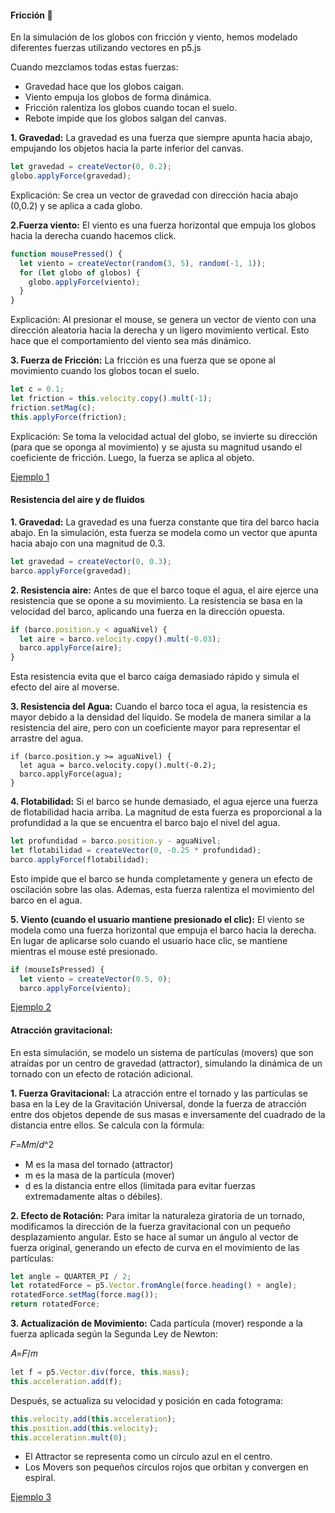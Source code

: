 #### Fricción 🤸
En la simulación de los globos con fricción y viento, hemos modelado diferentes fuerzas utilizando vectores en p5.js

Cuando mezclamos todas estas fuerzas: 
- Gravedad hace que los globos caigan.
- Viento empuja los globos de forma dinámica.
- Fricción ralentiza los globos cuando tocan el suelo.
- Rebote impide que los globos salgan del canvas.

**1. Gravedad:**  La gravedad es una fuerza que siempre apunta hacia abajo, empujando los objetos hacia la parte inferior del canvas.
```js
let gravedad = createVector(0, 0.2);
globo.applyForce(gravedad);
```
Explicación: Se crea un vector de gravedad con dirección hacia abajo (0,0.2) y se aplica a cada globo.

**2.Fuerza viento:**  El viento es una fuerza horizontal que empuja los globos hacia la derecha cuando hacemos click.
```js
function mousePressed() {
  let viento = createVector(random(3, 5), random(-1, 1)); 
  for (let globo of globos) {
    globo.applyForce(viento);
  }
}
```
Explicación: Al presionar el mouse, se genera un vector de viento con una dirección aleatoria hacia la derecha y un ligero movimiento vertical. Esto hace que el comportamiento del viento sea más dinámico.

**3. Fuerza de Fricción:**  La fricción es una fuerza que se opone al movimiento cuando los globos tocan el suelo.
```js
let c = 0.1;
let friction = this.velocity.copy().mult(-1);
friction.setMag(c);
this.applyForce(friction);
```
Explicación: Se toma la velocidad actual del globo, se invierte su dirección (para que se oponga al movimiento) y se ajusta su magnitud usando el coeficiente de fricción. Luego, la fuerza se aplica al objeto.
 
[Ejemplo 1](https://editor.p5js.org/Majogc8/sketches/LIOVEYmlW)

#### Resistencia del aire y de fluidos
**1. Gravedad:** La gravedad es una fuerza constante que tira del barco hacia abajo. En la simulación, esta fuerza se modela como un vector que apunta hacia abajo con una magnitud de 0.3.
   
```js
let gravedad = createVector(0, 0.3);
barco.applyForce(gravedad);
```

**2. Resistencia aire:** Antes de que el barco toque el agua, el aire ejerce una resistencia que se opone a su movimiento. La resistencia se basa en la velocidad del barco, aplicando una fuerza en la dirección opuesta.

```js
if (barco.position.y < aguaNivel) {
  let aire = barco.velocity.copy().mult(-0.03);
  barco.applyForce(aire);
}
```

Esta resistencia evita que el barco caiga demasiado rápido y simula el efecto del aire al moverse.

**3. Resistencia del Agua:** Cuando el barco toca el agua, la resistencia es mayor debido a la densidad del líquido. Se modela de manera similar a la resistencia del aire, pero con un coeficiente mayor para representar el arrastre del agua.
```
if (barco.position.y >= aguaNivel) {
  let agua = barco.velocity.copy().mult(-0.2);
  barco.applyForce(agua);
}
```
**4. Flotabilidad:** Si el barco se hunde demasiado, el agua ejerce una fuerza de flotabilidad hacia arriba. La magnitud de esta fuerza es proporcional a la profundidad a la que se encuentra el barco bajo el nivel del agua.

```js
let profundidad = barco.position.y - aguaNivel;
let flotabilidad = createVector(0, -0.25 * profundidad);
barco.applyForce(flotabilidad);
```
Esto impide que el barco se hunda completamente y genera un efecto de oscilación sobre las olas. Ademas, esta fuerza ralentiza el movimiento del barco en el agua.

**5. Viento (cuando el usuario mantiene presionado el clic):** El viento se modela como una fuerza horizontal que empuja el barco hacia la derecha. En lugar de aplicarse solo cuando el usuario hace clic, se mantiene mientras el mouse esté presionado.

```js
if (mouseIsPressed) {
  let viento = createVector(0.5, 0);
  barco.applyForce(viento);
```
[Ejemplo 2](https://editor.p5js.org/Majogc8/sketches/whpCPCgrZ)

#### Atracción gravitacional:

En esta simulación, se modelo un sistema de partículas (movers) que son atraídas por un centro de gravedad (attractor), simulando la dinámica de un tornado con un efecto de rotación adicional.

**1. Fuerza Gravitacional:** La atracción entre el tornado y las partículas se basa en la Ley de la Gravitación Universal, donde la fuerza de atracción entre dos objetos depende de sus masas e inversamente del cuadrado de la distancia entre ellos. Se calcula con la fórmula:

𝐹=𝑀𝑚/𝑑^2

- M es la masa del tornado (attractor)
- m es la masa de la partícula (mover)
- d es la distancia entre ellos (limitada para evitar fuerzas extremadamente altas o débiles).

**2. Efecto de Rotación:** Para imitar la naturaleza giratoria de un tornado, modificamos la dirección de la fuerza gravitacional con un pequeño desplazamiento angular. Esto se hace al sumar un ángulo al vector de fuerza original, generando un efecto de curva en el movimiento de las partículas:

```js
let angle = QUARTER_PI / 2; 
let rotatedForce = p5.Vector.fromAngle(force.heading() + angle);
rotatedForce.setMag(force.mag());
return rotatedForce;
```
**3. Actualización de Movimiento:** Cada partícula (mover) responde a la fuerza aplicada según la Segunda Ley de Newton:

𝐴=𝐹/𝑚

```js
​let f = p5.Vector.div(force, this.mass);
this.acceleration.add(f);
 ```
Después, se actualiza su velocidad y posición en cada fotograma:

```js
this.velocity.add(this.acceleration);
this.position.add(this.velocity);
this.acceleration.mult(0);
```
- ​El Attractor se representa como un círculo azul en el centro.
- Los Movers son pequeños círculos rojos que orbitan y convergen en espiral.
 

[Ejemplo 3](https://editor.p5js.org/Majogc8/sketches/Oagj9ZWsP)

